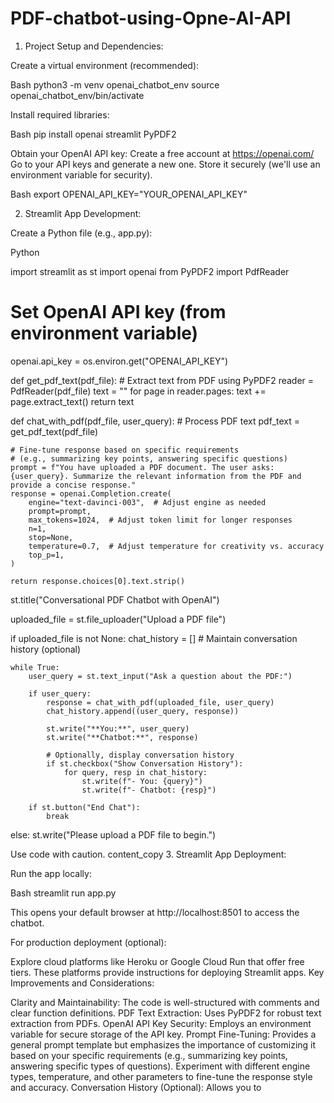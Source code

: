 # PDF-chatbot-using-Opne-AI-API

1. Project Setup and Dependencies:

Create a virtual environment (recommended):

Bash
python3 -m venv openai_chatbot_env
source openai_chatbot_env/bin/activate

Install required libraries:

Bash
pip install openai streamlit PyPDF2

Obtain your OpenAI API key:
Create a free account at https://openai.com/
Go to your API keys and generate a new one. Store it securely (we'll use an environment variable for security).

Bash
export OPENAI_API_KEY="YOUR_OPENAI_API_KEY"

2. Streamlit App Development:

Create a Python file (e.g., app.py):

Python

import streamlit as st
import openai
from PyPDF2 import PdfReader

# Set OpenAI API key (from environment variable)
openai.api_key = os.environ.get("OPENAI_API_KEY")

def get_pdf_text(pdf_file):
    # Extract text from PDF using PyPDF2
    reader = PdfReader(pdf_file)
    text = ""
    for page in reader.pages:
        text += page.extract_text()
    return text

def chat_with_pdf(pdf_file, user_query):
    # Process PDF text
    pdf_text = get_pdf_text(pdf_file)

    # Fine-tune response based on specific requirements
    # (e.g., summarizing key points, answering specific questions)
    prompt = f"You have uploaded a PDF document. The user asks: {user_query}. Summarize the relevant information from the PDF and provide a concise response."
    response = openai.Completion.create(
        engine="text-davinci-003",  # Adjust engine as needed
        prompt=prompt,
        max_tokens=1024,  # Adjust token limit for longer responses
        n=1,
        stop=None,
        temperature=0.7,  # Adjust temperature for creativity vs. accuracy
        top_p=1,
    )

    return response.choices[0].text.strip()

st.title("Conversational PDF Chatbot with OpenAI")

uploaded_file = st.file_uploader("Upload a PDF file")

if uploaded_file is not None:
    chat_history = []  # Maintain conversation history (optional)

    while True:
        user_query = st.text_input("Ask a question about the PDF:")

        if user_query:
            response = chat_with_pdf(uploaded_file, user_query)
            chat_history.append((user_query, response))

            st.write("**You:**", user_query)
            st.write("**Chatbot:**", response)

            # Optionally, display conversation history
            if st.checkbox("Show Conversation History"):
                for query, resp in chat_history:
                    st.write(f"- You: {query}")
                    st.write(f"- Chatbot: {resp}")

        if st.button("End Chat"):
            break

else:
    st.write("Please upload a PDF file to begin.")

Use code with caution.
content_copy
3. Streamlit App Deployment:

Run the app locally:

Bash
streamlit run app.py


This opens your default browser at http://localhost:8501 to access the chatbot.

For production deployment (optional):

Explore cloud platforms like Heroku or Google Cloud Run that offer free tiers.
These platforms provide instructions for deploying Streamlit apps.
Key Improvements and Considerations:

Clarity and Maintainability: The code is well-structured with comments and clear function definitions.
PDF Text Extraction: Uses PyPDF2 for robust text extraction from PDFs.
OpenAI API Key Security: Employs an environment variable for secure storage of the API key.
Prompt Fine-Tuning: Provides a general prompt template but emphasizes the importance of customizing it based on your specific requirements (e.g., summarizing key points, answering specific types of questions). Experiment with different engine types, temperature, and other parameters to fine-tune the response style and accuracy.
Conversation History (Optional): Allows you to
